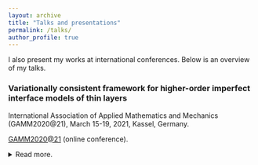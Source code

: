 ```yaml
---
layout: archive
title: "Talks and presentations"
permalink: /talks/
author_profile: true
---
```


<!-- If you have talk posts in /_talks/, used layout class defined in /_includes/archive-single.html

{% for post in site.talks reversed %}
  {% include archive-single.html %}
{% endfor %} -->

I also present my works at international conferences. Below is an overview of my talks. 


 ### Variationally consistent framework for higher-order imperfect interface models of thin layers
<div class="small">
   International Association of Applied Mathematics and Mechanics (GAMM2020@21), March 15-19, 2021, Kassel, Germany.
</div> 

[GAMM2020@21](https://jahrestagung.gamm-ev.de/index.php/2020/2020-annual-meeting) (online conference). 

<details>
  <summary>Read more.</summary>
  
  In composite structures, thin films and coatings are typically used to prevent damage or to increase structure durability. Direct numerical simulation of their mechanical response requires extreme fine mesh sizes and is thus computationally expensive. Therefore, a finite-thickness interphase model is often approximated by an interface model of zero thickness, based on the reformulation of its mechanical effects as jump conditions in the relevant fields [1]. In this talk, we present a) an extension of an existing first-order into a new higher-order accurate interface model which involves higher-order differential operators in the jump formulation; and b) a variationally consistent framework combining higher-order smooth spline basis functions and cut finite element methods for its numerical approximation [2]. We demonstrate robustness and accuracy of this framework via a two-dimensional Laplace problem with a thin circular
  interphase.<br/>

  <b>References</b>:<br/>

  [1] Y. Benveniste and T. Miloh (2001): Imperfect soft and stiff interfaces in two-dimensional elasticity. Mechanics of Materials, 33:309-323, 2001<br/>

  [2] Z. Han, S.K.F. Stoter, C.T. Wu, C. Cheng, A. Mantzaflaris, S. Mogilevskaya, D. Schillinger (2019): Consistent discretization of higher-order interface models for thin layers and elastic material surfaces, enabled by isogeometric cut-cell methods. Computer Methods in Applied Mechanics and Engineering, 350:245-267, 2019.
</details>

